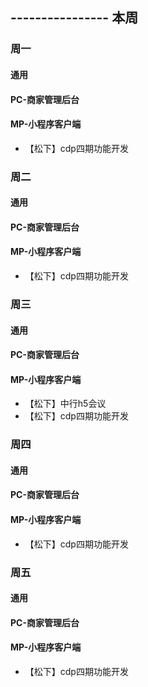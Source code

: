 ## ---------------- 本周

### 周一
#### 通用
#### PC-商家管理后台
#### MP-小程序客户端
* 【松下】cdp四期功能开发

### 周二
#### 通用
#### PC-商家管理后台
#### MP-小程序客户端
* 【松下】cdp四期功能开发

### 周三
#### 通用
#### PC-商家管理后台
#### MP-小程序客户端
* 【松下】中行h5会议
* 【松下】cdp四期功能开发

### 周四
#### 通用
#### PC-商家管理后台
#### MP-小程序客户端
* 【松下】cdp四期功能开发

### 周五
#### 通用
#### PC-商家管理后台
#### MP-小程序客户端
* 【松下】cdp四期功能开发

